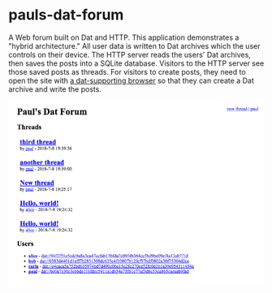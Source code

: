 # pauls-dat-forum

A Web forum built on Dat and HTTP. This application demonstrates a "hybrid architecture." All user data is written to Dat archives which the user controls on their device. The HTTP server reads the users' Dat archives, then saves the posts into a SQLite database. Visitors to the HTTP server see those saved posts as threads. For visitors to create posts, they need to open the site with [a dat-supporting browser](https://beakerbrowser.com) so that they can create a Dat archive and write the posts.

![screenshot.png](screenshot.png)